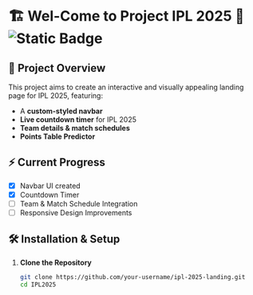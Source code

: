# 🏗️ Wel-Come to Project IPL 2025 🚧 <br>![Static Badge](https://img.shields.io/badge/Under%20Development%20-%20Coming%20Soon%20-%20red?style=plastic&labelColor=Red)

## 🚀 Project Overview
This project aims to create an interactive and visually appealing landing page for IPL 2025, featuring:
- A **custom-styled navbar**
- **Live countdown timer** for IPL 2025
- **Team details & match schedules**
- **Points Table Predictor**

## ⚡ Current Progress
- [X] Navbar UI created  
- [X] Countdown Timer  
- [ ] Team & Match Schedule Integration  
- [ ] Responsive Design Improvements  

## 🛠️ Installation & Setup
1. **Clone the Repository**  
   ```sh
   git clone https://github.com/your-username/ipl-2025-landing.git
   cd IPL2025
